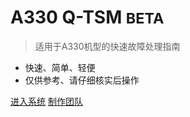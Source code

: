 <!-- coverpage.md -->

<!-- ![logo](_media/icon.svg)-->

# A330 Q-TSM <small>BETA</small>

> 适用于A330机型的快速故障处理指南

- 快速、简单、轻便
- 仅供参考、请仔细核实后操作

[进入系统](quick-start)
[制作团队](https://github.com/jhildenbiddle/docsify-themeable)
